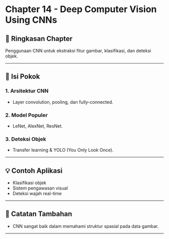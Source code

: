 # Chapter 14 - Deep Computer Vision Using CNNs

## 📘 Ringkasan Chapter
Penggunaan CNN untuk ekstraksi fitur gambar, klasifikasi, dan deteksi objek.

---

## 📌 Isi Pokok
### 1. Arsitektur CNN
- Layer convolution, pooling, dan fully-connected.

### 2. Model Populer
- LeNet, AlexNet, ResNet.

### 3. Deteksi Objek
- Transfer learning & YOLO (You Only Look Once).

---

## 💡 Contoh Aplikasi
- Klasifikasi objek
- Sistem pengawasan visual
- Deteksi wajah real-time

---

## 🧠 Catatan Tambahan
- CNN sangat baik dalam memahami struktur spasial pada data gambar.

---
